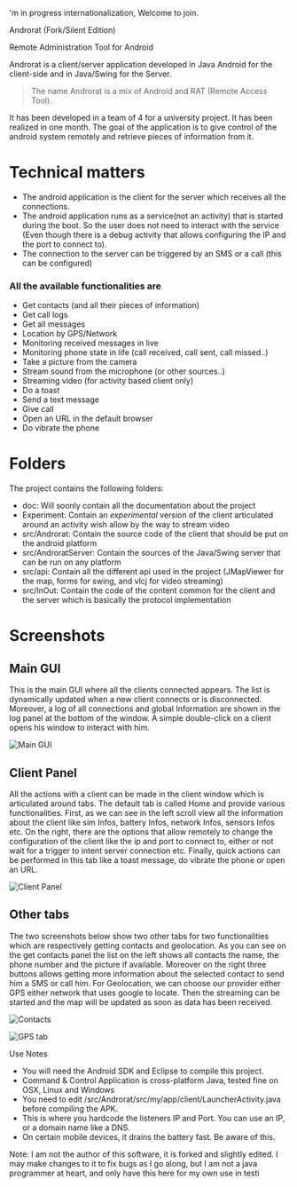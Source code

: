 'm in progress internationalization, Welcome to join.

Androrat (Fork/Silent Edition)

Remote Administration Tool for Android

Androrat is a client/server application developed in Java Android for the client-side and in Java/Swing for the Server.

> The name Androrat is a mix of Android and RAT (Remote Access Tool).

It has been developed in a team of 4 for a university project. It has been realized in one month. The goal of the application is to give control of the android system remotely and retrieve pieces of information from it.

# Technical matters

* The android application is the client for the server which receives all the connections. 
* The android application runs as a service(not an activity) that is started during the boot. So the user does not need to interact with the service (Even though there is a debug activity that allows configuring the IP and the port to connect to). 
* The connection to the server can be triggered by an SMS or a call (this can be configured)

### All the available functionalities are

* Get contacts (and all their pieces of information) 
* Get call logs 
* Get all messages 
* Location by GPS/Network 
* Monitoring received messages in live 
* Monitoring phone state in life (call received, call sent, call missed..) 
* Take a picture from the camera 
* Stream sound from the microphone (or other sources..) 
* Streaming video (for activity based client only) 
* Do a toast 
* Send a text message 
* Give call 
* Open an URL in the default browser 
* Do vibrate the phone

# Folders

The project contains the following folders:

* doc: Will soonly contain all the documentation about the project
* Experiment: Contain an *experimental* version of the client articulated around an activity wish allow by the way to stream video
* src/Androrat: Contain the source code of the client that should be put on the android platform
* src/AndroratServer: Contain the sources of the Java/Swing server that can be run on any platform
* src/api: Contain all the different api used in the project (JMapViewer for the map, forms for swing, and vlcj for video streaming)
* src/InOut: Contain the code of the content common for the client and the server which is basically the protocol implementation

# Screenshots

## Main GUI

This is the main GUI where all the clients connected appears. The list is dynamically updated when a new client connects or is disconnected. Moreover, a log of all connections and global Information are shown in the log panel at the bottom of the window. A simple double-click on a client opens his window to interact with him.

![Main GUI](https://raw.github.com/wszf/androrat/master/doc/main.png)

## Client Panel

All the actions with a client can be made in the client window which is articulated around tabs. The default tab is called Home and provide various functionalities. First, as we can see in the left scroll view all the information about the client like sim Infos, battery Infos, network Infos, sensors Infos etc. On the right, there are the options that allow remotely to change the configuration of the client like the ip and port to connect to, either or not wait for a trigger to intent server connection etc. Finally, quick actions can be performed in this tab like a toast message, do vibrate the phone or open an URL.

![Client Panel](https://raw.github.com/wszf/androrat/master/doc/homepanel.png)

## Other tabs

The two screenshots below show two other tabs for two functionalities which are respectively getting contacts and geolocation. As you can see on the get contacts panel the list on the left shows all contacts the name, the phone number and the picture if available. Moreover on the right three buttons allows getting more information about the selected contact to send him a SMS or call him. For Geolocation, we can choose our provider either GPS either network that uses google to locate. Then the streaming can be started and the map will be updated as soon as data has been received.

![Contacts](https://raw.github.com/wszf/androrat/master/doc/contact.png)

![GPS tab](https://raw.github.com/wszf/androrat/master/doc/gps.png)

Use Notes

* You will need the Android SDK and Eclipse to compile this project.
* Command & Control Application is cross-platform Java, tested fine on OSX, Linux and Windows
* You need to edit /src/Androrat/src/my/app/client/LauncherActivity.java before compiling the APK.
* This is where you hardcode the listeners IP and Port. You can use an IP, or a domain name like a DNS.
* On certain mobile devices, it drains the battery fast. Be aware of this.

Note: I am not the author of this software, it is forked and slightly edited. I may make changes to it to fix bugs as I go along, but I am not a java programmer at heart, and only have this here for my own use in testi 